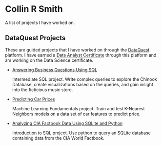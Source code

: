 # Collin R Smith
A list of projects I have worked on.

## DataQuest Projects

These are guided projects that I have worked on through the [DataQuest](http://www.dataquest.io) platform. I have earned a [Data Analyst Certificate](https://www.dataquest.io/view_cert/GZELEICN10D6CCSNON26/) through this platform and am working on the Data Science certificate.

- [Answering Business Questions Using SQL](../../../dataquest-projects/blob/master/Guided%20Projects/Answering%20Business%20Questions%20Using%20SQL/Basics.ipynb)

  Intermediate SQL project. Write complex queries to explore the Chinook Database, create visualizations based on the queries, and gain   insight into the ficticious music store.
  
- [Predicting Car Prices](../../../dataquest-projects/blob/master/Guided%20Projects/Predicting%20Car%20Prices/Predicting%20Car%20Prices.ipynb) 

  Machine Learning Fundamentals project. Train and test K-Nearest Neighbors models on a data set of car features to predict price.

- [Analyzing CIA Factbook Data Using SQLite and Python](../../../dataquest-projects/blob/master/Guided%20Projects/Analyzing%20CIA%20Factbook%20Data%20Using%20SQLite%20and%20Python/Analyzing%20CIA%20Factbook%20Data%20Using%20SQLite%20and%20Python.ipynb)

  Introduction to SQL project. Use python to query an SQLite database containing data from the CIA World Factbook.
